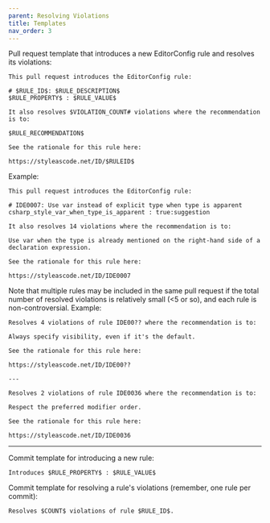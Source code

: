 ```yaml
---
parent: Resolving Violations
title: Templates
nav_order: 3
---
```


Pull request template that introduces a new EditorConfig rule and resolves its violations:

```
This pull request introduces the EditorConfig rule:

# $RULE_ID$: $RULE_DESCRIPTION$
$RULE_PROPERTY$ : $RULE_VALUE$

It also resolves $VIOLATION_COUNT# violations where the recommendation is to:

$RULE_RECOMMENDATION$

See the rationale for this rule here:

https://styleascode.net/ID/$RULEID$
```

Example:

```
This pull request introduces the EditorConfig rule:

# IDE0007: Use var instead of explicit type when type is apparent
csharp_style_var_when_type_is_apparent : true:suggestion

It also resolves 14 violations where the recommendation is to:

Use var when the type is already mentioned on the right-hand side of a declaration expression.

See the rationale for this rule here:

https://styleascode.net/ID/IDE0007
```

Note that multiple rules may be included in the same pull request if the total number of resolved violations is relatively small (<5 or so), and each rule is non-controversial. Example:

```
Resolves 4 violations of rule IDE00?? where the recommendation is to:

Always specify visibility, even if it's the default.

See the rationale for this rule here:

https://styleascode.net/ID/IDE00??

---

Resolves 2 violations of rule IDE0036 where the recommendation is to:

Respect the preferred modifier order.

See the rationale for this rule here:

https://styleascode.net/ID/IDE0036
```

---

Commit template for introducing a new rule:

```
Introduces $RULE_PROPERTY$ : $RULE_VALUE$
```

Commit template for resolving a rule's violations (remember, one rule per commit):

```
Resolves $COUNT$ violations of rule $RULE_ID$.
```